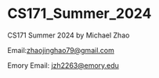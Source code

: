 # CS171_Summer_2024
CS171 Summer 2024 by Michael Zhao

Email:zhaojinghao79@gmail.com

Emory Email: jzh2263@emory.edu
